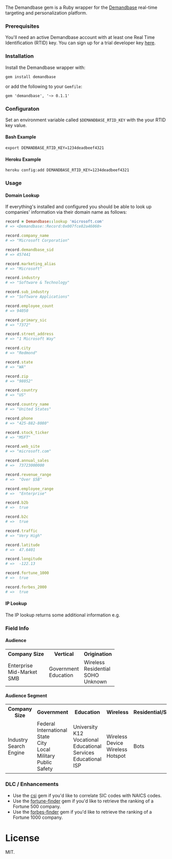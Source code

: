 The Demandbase gem is a Ruby wrapper for the [Demandbase](http://www.demandbase.com?affiliate_id=LOL_JK_MAYBE) real-time targeting and personalization platform.

### Prerequisites

You'll need an active Demandbase account with at least one Real Time Identification (RTID) key. You can sign up for a trial developer key [here](http://www.demandbase.com/who-is-demandbase/contact-demandbase/?affiliate_id=LOL_JK_MAYBE).

### Installation

Install the Demandbase wrapper with:

`gem install demandbase`

or add the following to your `Gemfile`:

`gem 'demandbase', '~> 0.1.1'`

### Configuraton

Set an environment variable called `$DEMANDBASE_RTID_KEY` with the your RTID key value.

#### Bash Example

```
export DEMANDBASE_RTID_KEY=1234deadbeef4321
```

#### Heroku Example

```
heroku config:add DEMANDBASE_RTID_KEY=1234deadbeef4321
```

### Usage

#### Domain Lookup

If everything's installed and configured you should be able to look up companies' information via their domain name as follows:

```ruby
record = Demandbase::lookup 'microsoft.com'
# => <Demandbase::Record:0x007fce82a46060>

record.company_name
# => "Microsoft Corporation"

record.demandbase_sid
# => 457441

record.marketing_alias
# => "Microsoft"

record.industry
# => "Software & Technology"

record.sub_industry
# => "Software Applications"

record.employee_count
# => 94050

record.primary_sic
# => "7372"

record.street_address
# => "1 Microsoft Way"

record.city
# => "Redmond"

record.state
# => "WA"

record.zip
# => "98052"

record.country
# => "US"

record.country_name
# => "United States"

record.phone
# => "425-882-8080"

record.stock_ticker
# => "MSFT"

record.web_site
# => "microsoft.com"

record.annual_sales
# =>  73723000000

record.revenue_range
# =>  "Over $5B"

record.employee_range
# =>  "Enterprise"

record.b2b
# =>  true

record.b2c
# =>  true

record.traffic
# => "Very High"

record.latitude
# =>  47.6401

record.longitude
# =>  -122.13

record.fortune_1000
# =>  true

record.forbes_2000
# =>  true
```

#### IP Lookup

The IP lookup returns some additional information e.g.

### Field Info

#### Audience

<table>
   <tr>
      <th>Company Size</th>
      <th>Vertical</th>
      <th>Origination</th>
   </tr>
   <tr>
      <td>Enterprise<br>Mid-Market<br>SMB</td>
      <td>Government<br>Education</td>
      <td>Wireless<br>Residential<br>SOHO<br>Unknown</td>
   </tr>   
</table>

#### Audience Segment

<table>
   <tr>
      <th>Company Size</th>
      <th>Government</th>
      <th>Education</th>
      <th>Wireless</th>
      <th>Residential/SOHO/Unknown</th>
   </tr>
   <tr>
      <td>Industry<br>Search Engine</td>
      <td>Federal<br>International<br>State<br>City<br>Local<br>Military<br>Public Safety</td>
      <td>University<br>K12<br>Vocational<br>Educational Services<br>Educational ISP</td>
      <td>Wireless Device<br>Wireless Hotspot</td>
      <td>Bots</td>
   </tr>
</table>

### DLC / Enhancements

* Use the [csi](https://github.com/leereilly/csi) gem if you'd like to correlate SIC codes with NAICS codes.
* Use the [fortune-finder](https://github.com/leereilly/fortune-finder) gem if you'd like to retrieve the ranking of a Fortune 500 company.
* Use the [forbes-finder](https://github.com/leereilly/forbes-finder) gem if you'd like to retrieve the ranking of a Fortune 1000 company.

# License

MIT.

